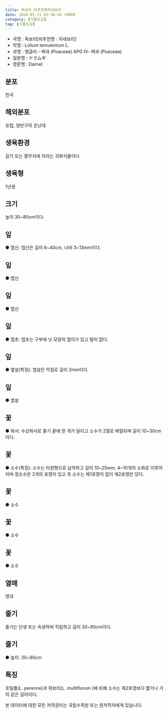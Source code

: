 ```yaml
---
title: 독보리_비추천명지네보리
date: 2024-01-11 01:36:59 +0800
category: [식물도감]
tag: [식물도감]
---
```




- 국명 : 독보리[비추천명 : 지네보리]
- 학명 : Lolium temulentum L.
- 과명 : 앵글러 - 벼과 (Poaceae) APG Ⅳ- 벼과 (Poaceae)
- 일본명 : ドクムギ
- 영문명 : Darnel


## 분포
한국
## 해외분포
유럽, 양반구의 온난대
## 생육환경
길가 또는 황무지에 자라는 귀화식물이다. 
## 생육형
1년생
## 크기
높이 30~80cm이다.
## 잎
● 엽신: 엽신은 길이 6~40cm, 너비 3~13mm이다.
## 잎
● 엽신
## 잎
● 엽신
## 잎
● 엽초: 엽초는 구부에 낫 모양의 엽이가 있고 털이 없다.
## 잎
● 옆설(특징): 엽설은 막질로 길이 2mm이다.
## 잎
● 엽설
## 꽃
● 화서: 수상화서로 줄기 끝에 한 개가 달리고 소수가 2열로 배열되며 길이 10~30cm이다.
## 꽃
● 소수(특징): 소수는 타원형으로 납작하고 길이 10~25mm, 4~10개의 소화로 이루어지며 정소수만 2개의 포영이 있고 측 소수는 제1포영이 없이 제2포영만 있다.
## 꽃
● 소수
## 꽃
● 소수
## 꽃
● 소수
## 열매
영과
## 줄기
줄기는 단생 또는 속생하며 직립하고 길이 30~90cm이다.
## 줄기
● 높이: 30~90cm
## 특징
호밀풀(L. perenne)과 쥐보리(L. multiflorum )에 비해 소수는 제2포영보다 짧거나 거의 같은 길이이다.






본 데이터에 대한 모든 저작권리는 국립수목원 또는 원저작자에게 있습니다.
